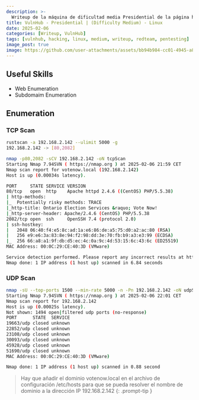 ```yaml
---
description: >-
  Writeup de la máquina de dificultad media Presidential de la página https://vulnhub.com
title: VulnHub - Presidential | (Difficulty Medium) - Linux
date: 2025-02-06
categories: [Writeup, VulnHub]
tags: [vulnhub, hacking, linux, medium, writeup, redteam, pentesting]
image_post: true
image: https://github.com/user-attachments/assets/bb94b984-cc01-4945-a8ba-7b5bd73cae7c
---
```


## Useful Skills

* Web Enumeration
* Subdomaim Enumeration

## Enumeration

### TCP Scan

 ```bash
rustscan -a 192.168.2.142 --ulimit 5000 -g
192.168.2.142 -> [80,2082]
```

```bash
nmap -p80,2082 -sCV 192.168.2.142 -oN tcpScan
Starting Nmap 7.94SVN ( https://nmap.org ) at 2025-02-06 21:59 CET
Nmap scan report for votenow.local (192.168.2.142)
Host is up (0.00034s latency).

PORT     STATE SERVICE VERSION
80/tcp   open  http    Apache httpd 2.4.6 ((CentOS) PHP/5.5.38)
| http-methods: 
|_  Potentially risky methods: TRACE
|_http-title: Ontario Election Services &raquo; Vote Now!
|_http-server-header: Apache/2.4.6 (CentOS) PHP/5.5.38
2082/tcp open  ssh     OpenSSH 7.4 (protocol 2.0)
| ssh-hostkey: 
|   2048 06:40:f4:e5:8c:ad:1a:e6:86:de:a5:75:d0:a2:ac:80 (RSA)
|   256 e9:e6:3a:83:8e:94:f2:98:dd:3e:70:fb:b9:a3:e3:99 (ECDSA)
|_  256 66:a8:a1:9f:db:d5:ec:4c:0a:9c:4d:53:15:6c:43:6c (ED25519)
MAC Address: 00:0C:29:CE:40:3D (VMware)

Service detection performed. Please report any incorrect results at https://nmap.org/submit/ .
Nmap done: 1 IP address (1 host up) scanned in 6.84 seconds
```

### UDP Scan

 ```bash
nmap -sU --top-ports 1500 --min-rate 5000 -n -Pn 192.168.2.142 -oN udpScan
Starting Nmap 7.94SVN ( https://nmap.org ) at 2025-02-06 22:01 CET
Nmap scan report for 192.168.2.142
Host is up (0.00025s latency).
Not shown: 1494 open|filtered udp ports (no-response)
PORT      STATE  SERVICE
19663/udp closed unknown
22852/udp closed unknown
23108/udp closed unknown
30093/udp closed unknown
45928/udp closed unknown
51690/udp closed unknown
MAC Address: 00:0C:29:CE:40:3D (VMware)

Nmap done: 1 IP address (1 host up) scanned in 0.88 second
```

> Hay que añadir el dominio votenow.local en el archivo de configuración /etc/hosts para que se pueda resolver el nombre de dominio a la dirección IP 192.168.2.142
{: .prompt-tip }
